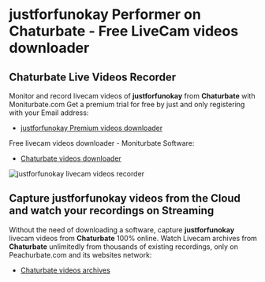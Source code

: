 # justforfunokay Performer on Chaturbate - Free LiveCam videos downloader

## Chaturbate Live Videos Recorder

Monitor and record livecam videos of **justforfunokay** from **Chaturbate** with Moniturbate.com
Get a premium trial for free by just and only registering with your Email address:
* [justforfunokay Premium videos downloader](https://moniturbate.com/request-demo-licence-key.html)

Free livecam videos downloader - Moniturbate Software:
* [Chaturbate videos downloader](https://moniturbate.com/moniturbate-download-software.html)

![justforfunokay livecam videos recorder](https://peachurnet.com/templates/moniturbate-software.png)


## Capture justforfunokay videos from the Cloud and watch your recordings on Streaming

Without the need of downloading a software, capture **justforfunokay** livecam videos from **Chaturbate** 100% online.
Watch Livecam archives from **Chaturbate** unlimitedly from thousands of existing recordings, only on Peachurbate.com and its websites network:
* [Chaturbate videos archives](https://peachurnet.com/)